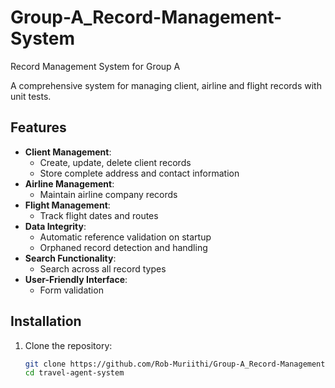 # Group-A_Record-Management-System
Record Management System for Group A

A comprehensive system for managing client, airline and flight records with unit tests.

## Features

- **Client Management**:
  - Create, update, delete client records
  - Store complete address and contact information
- **Airline Management**:
  - Maintain airline company records
- **Flight Management**:
  - Track flight dates and routes
- **Data Integrity**:
  - Automatic reference validation on startup
  - Orphaned record detection and handling
- **Search Functionality**:
  - Search across all record types
- **User-Friendly Interface**:
  - Form validation

## Installation

1. Clone the repository:
   ```bash
   git clone https://github.com/Rob-Muriithi/Group-A_Record-Management-System.git
   cd travel-agent-system
